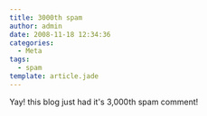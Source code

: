 ```yaml
---
title: 3000th spam
author: admin
date: 2008-11-18 12:34:36
categories:
  - Meta
tags: 
  - spam
template: article.jade
---
```


Yay! this blog just had it's 3,000th spam comment!
